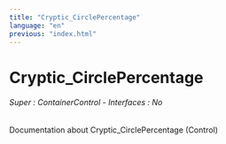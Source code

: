 ```yaml
---
title: "Cryptic_CirclePercentage"
language: "en"
previous: "index.html"
---
```


# Cryptic_CirclePercentage

###### Super : ContainerControl - Interfaces : No

Documentation about Cryptic_CirclePercentage (Control)

